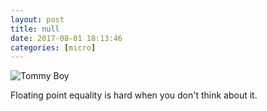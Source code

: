 ```yaml
---
layout: post
title: null
date: 2017-08-01 18:13:46
categories: [micro]
---
```


![Tommy Boy](https://s3-us-west-2.amazonaws.com/groomsy-debug/site/TommyBoyHairPull.gif "My head's about to explode.")

Floating point equality is hard when you don't think about it.